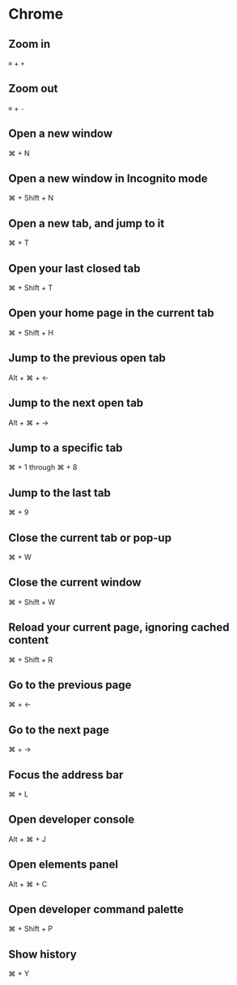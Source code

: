 # Chrome

## Zoom in

`⌘` + `+`

## Zoom out

`⌘` + `-`

## Open a new window

⌘ + N

## Open a new window in Incognito mode

⌘ + Shift + N

## Open a new tab, and jump to it

⌘ + T

## Open your last closed tab

⌘ + Shift + T

## Open your home page in the current tab

⌘ + Shift + H

## Jump to the previous open tab

Alt + ⌘ + ←

## Jump to the next open tab

Alt + ⌘ + →

## Jump to a specific tab

⌘ + 1 through ⌘ + 8

## Jump to the last tab

⌘ + 9

## Close the current tab or pop-up

⌘ + W

## Close the current window

⌘ + Shift + W

## Reload your current page, ignoring cached content

⌘ + Shift + R

## Go to the previous page

⌘ + ←

## Go to the next page

⌘ + →

## Focus the address bar

⌘ + L

## Open developer console

Alt + ⌘ + J

## Open elements panel

Alt + ⌘ + C

## Open developer command palette

⌘ + Shift + P

## Show history

⌘ + Y

